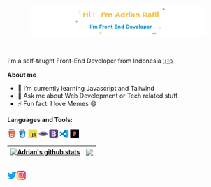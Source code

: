 <p align="center"><a href="https://AdrianRafli.github.io"><img width="80%" src="./assets/headerReadme.png" /></a></p>

<br />

I'm a self-taught Front-End Developer from Indonesia 🇮🇩

**About me**

- 🌱 I’m currently learning Javascript and Tailwind
- 💬 Ask me about Web Development or Tech related stuff
- ⚡ Fun fact: I love Memes 😄

**Languages and Tools:**

<code><img height="20" src="https://raw.githubusercontent.com/github/explore/80688e429a7d4ef2fca1e82350fe8e3517d3494d/topics/html/html.png"></code>
<code><img height="20" src="https://raw.githubusercontent.com/github/explore/80688e429a7d4ef2fca1e82350fe8e3517d3494d/topics/css/css.png"></code>
<code><img height="20" src="https://raw.githubusercontent.com/github/explore/80688e429a7d4ef2fca1e82350fe8e3517d3494d/topics/javascript/javascript.png"></code>
<code><img height="20" src="https://raw.githubusercontent.com/github/explore/ccc16358ac4530c6a69b1b80c7223cd2744dea83/topics/php/php.png"></code>
<code><img height="20" src="https://raw.githubusercontent.com/github/explore/80688e429a7d4ef2fca1e82350fe8e3517d3494d/topics/bootstrap/bootstrap.png"></code>
<code><img height="20" src="https://raw.githubusercontent.com/github/explore/bbd48b997e8d0bef63f676eca4da5e1f76487b56/topics/visual-studio-code/visual-studio-code.png"></code>
<code><img height="20" src="https://raw.githubusercontent.com/github/explore/05d0f0dfceafd861bdf2b53559399dae7b2e2d8b/topics/figma/figma.png"></code>


| <a href="https://github.com/AdrianRafli/AdrianRafli"><img align="center" src="https://github-readme-stats.vercel.app/api?username=AdrianRafli&show_icons=true&include_all_commits=true&hide_border=true&bg_color=222831&title_color=FFD369&icon_color=0092CA&text_color=EEEEEE" alt="Adrian's github stats" /></a> | <a href="https://github.com/AdrianRafli/AdrianRafli"><img align="center" src="https://github-readme-stats.vercel.app/api/top-langs/?username=AdrianRafli&layout=compact&theme=buefy&hide_border=true&bg_color=222831&title_color=FFD369&text_color=EEEEEE" /></a> |
| --------------------------------------------------------------------------------------------------------------------------------------------------------------------------------------------------------------------------------------------------------------- | -------------------------------------------------------------------------------------------------------------------------------------------------------------------------------------------------------------------- |

<br />

<a href="https://twitter.com/ianxven">
  <img align="left" alt="Adrian Rafli | Twitter" width="21px" src="https://raw.githubusercontent.com/AdrianRafli/AdrianRafli/main/assets/twitter.svg" />
</a>
<a href="https://twitter.com/adrianrafly_">
  <img align="left" alt="Adrian Rafli | Instagram" width="21px" src="https://raw.githubusercontent.com/AdrianRafli/AdrianRafli/main/assets/instagram.svg" />
</a>
